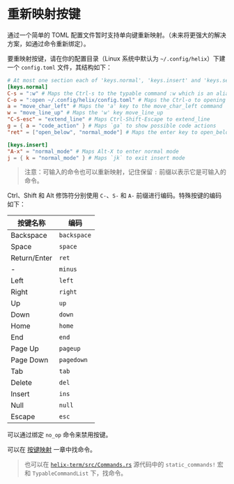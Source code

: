# 重新映射按键

通过一个简单的 TOML 配置文件暂时支持单向键重新映射。（未来将更强大的解决方案，如通过命令重新绑定）。

要重映射按键，请在你的配置目录（Linux 系统中默认为 `~/.config/helix`）下建一个 `config.toml` 文件，其结构如下：

```toml
# At most one section each of 'keys.normal', 'keys.insert' and 'keys.select'
[keys.normal]
C-s = ":w" # Maps the Ctrl-s to the typable command :w which is an alias for :write (save file)
C-o = ":open ~/.config/helix/config.toml" # Maps the Ctrl-o to opening of the helix config file
a = "move_char_left" # Maps the 'a' key to the move_char_left command
w = "move_line_up" # Maps the 'w' key move_line_up
"C-S-esc" = "extend_line" # Maps Ctrl-Shift-Escape to extend_line
g = { a = "code_action" } # Maps `ga` to show possible code actions
"ret" = ["open_below", "normal_mode"] # Maps the enter key to open_below then re-enter normal mode

[keys.insert]
"A-x" = "normal_mode" # Maps Alt-X to enter normal mode
j = { k = "normal_mode" } # Maps `jk` to exit insert mode
```

> 注意：可输入的命令也可以重新映射，记住保留 `:` 前缀以表示它是可输入的命令。

Ctrl、Shift 和 Alt 修饰符分别使用 `C-`、`S-` 和 `A-` 前缀进行编码。特殊按键的编码如下：

| 按键名称     | 编码        |
|--------------|-------------|
| Backspace    | `backspace` |
| Space        | `space`     |
| Return/Enter | `ret`       |
| \-           | `minus`     |
| Left         | `left`      |
| Right        | `right`     |
| Up           | `up`        |
| Down         | `down`      |
| Home         | `home`      |
| End          | `end`       |
| Page Up      | `pageup`    |
| Page Down    | `pagedown`  |
| Tab          | `tab`       |
| Delete       | `del`       |
| Insert       | `ins`       |
| Null         | `null`      |
| Escape       | `esc`       |

可以通过绑定 `no_op` 命令来禁用按键。

可以在 [按键映射](./keymap.md) 一章中找命令。

> 也可以在 [`helix-term/src/Commands.rs`] 源代码中的 `static_commands!` 宏和 `TypableCommandList` 下，找命令。

[`helix-term/src/commands.rs`]: https://github.com/helix-editor/helix/blob/master/helix-term/src/commands.rs
